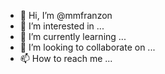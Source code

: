 - 👋 Hi, I’m @mmfranzon
- 👀 I’m interested in ...
- 🌱 I’m currently learning ...
- 💞️ I’m looking to collaborate on ...
- 📫 How to reach me ...

<!---
mmfranzon/mmfranzon is a ✨ special ✨ repository because its `README.md` (this file) appears on your GitHub profile.
You can click the Preview link to take a look at your changes.
--->

